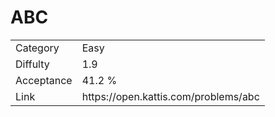 # ABC

<table>
    <tr>
        <td>Category</td>
        <td>Easy</td>
    </tr>
    <tr>
        <td>Diffulty</td>
        <td>1.9</td>
    </tr>
    <tr>
        <td>Acceptance</td>
        <td>41.2 %</td>
    </tr>
    <tr>
        <td>Link</td>
        <td>https://open.kattis.com/problems/abc</td>
    </tr>
</table>